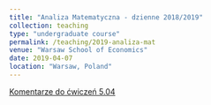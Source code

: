 ```yaml
---
title: "Analiza Matematyczna - dzienne 2018/2019"
collection: teaching
type: "undergraduate course"
permalink: /teaching/2019-analiza-mat
venue: "Warsaw School of Economics"
date: 2019-04-07
location: "Warsaw, Poland"
---
```


[Komentarze do ćwiczeń 5.04](/am/am_20190407.html)
